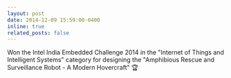 ```yaml
---
layout: post
date: 2014-12-09 15:59:00-0400
inline: true
related_posts: false
---
```


Won the Intel India Embedded Challenge 2014 in the "Internet of Things and Intelligent Systems" category for designing the "Amphibious Rescue and Surveillance Robot - A Modern Hovercraft" :trophy:
